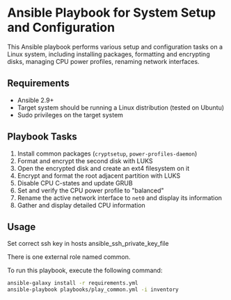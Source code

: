 # Ansible Playbook for System Setup and Configuration

This Ansible playbook performs various setup and configuration tasks on a Linux system, including installing packages, formatting and encrypting disks, managing CPU power profiles, renaming network interfaces.

## Requirements

- Ansible 2.9+
- Target system should be running a Linux distribution (tested on Ubuntu)
- Sudo privileges on the target system

## Playbook Tasks

1. Install common packages (`cryptsetup`, `power-profiles-daemon`)
2. Format and encrypt the second disk with LUKS
3. Open the encrypted disk and create an ext4 filesystem on it
4. Encrypt and format the root adjacent partition with LUKS
5. Disable CPU C-states and update GRUB
6. Set and verify the CPU power profile to "balanced"
7. Rename the active network interface to `net0` and display its information
8. Gather and display detailed CPU information

## Usage
Set correct ssh key in hosts
ansible_ssh_private_key_file

There is one external role named common.

To run this playbook, execute the following command:

```sh
ansible-galaxy install -r requirements.yml
ansible-playbook playbooks/play_common.yml -i inventory
